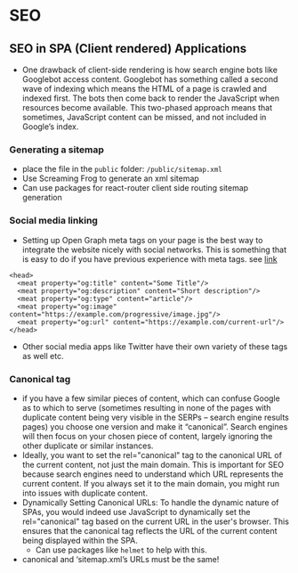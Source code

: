 # SEO

## SEO in SPA (Client rendered) Applications

- One drawback of client-side rendering is how search engine bots like Googlebot access content. Googlebot has something called a second wave of indexing which means the HTML of a page is crawled and indexed first. The bots then come back to render the JavaScript when resources become available. This two-phased approach means that sometimes, JavaScript content can be missed, and not included in Google’s index.

### Generating a sitemap

- place the file in the `public` folder: `/public/sitemap.xml`
- Use Screaming Frog to generate an xml sitemap
- Can use packages for react-router client side routing sitemap generation

### Social media linking

- Setting up Open Graph meta tags on your page is the best way to integrate the website nicely with social networks. This is something that is easy to do if you have previous experience with meta tags. see [link](https://kruschecompany.com/seo-tips-and-tricks-for-single-page-web-applications/#:~:text=Single%20Page%20Application%20SEO%20Sitemap.xml%20example%3A,-%3C%3F&text=However%2C%20your%20site%20will%20certainly,than%20if%20you%20don't.)

```
<head>
  <meat property="og:title" content="Some Title"/>
  <meat property="og:description" content="Short description"/>
  <meat property="og:type" content="article"/>
  <meat property="og:image" content="https://example.com/progressive/image.jpg"/>
  <meat property="og:url" content="https://example.com/current-url"/>
</head>
```

- Other social media apps like Twitter have their own variety of these tags as well etc.

### Canonical tag

- if you have a few similar pieces of content, which can confuse Google as to which to serve (sometimes resulting in none of the pages with duplicate content being very visible in the SERPs – search engine results pages) you choose one version and make it “canonical”. Search engines will then focus on your chosen piece of content, largely ignoring the other duplicate or similar instances.
- Ideally, you want to set the rel="canonical" tag to the canonical URL of the current content, not just the main domain. This is important for SEO because search engines need to understand which URL represents the current content. If you always set it to the main domain, you might run into issues with duplicate content.
- Dynamically Setting Canonical URLs: To handle the dynamic nature of SPAs, you would indeed use JavaScript to dynamically set the rel="canonical" tag based on the current URL in the user's browser. This ensures that the canonical tag reflects the URL of the current content being displayed within the SPA.
  - Can use packages like `helmet` to help with this.
- canonical and ‘sitemap.xml’s URLs must be the same!
